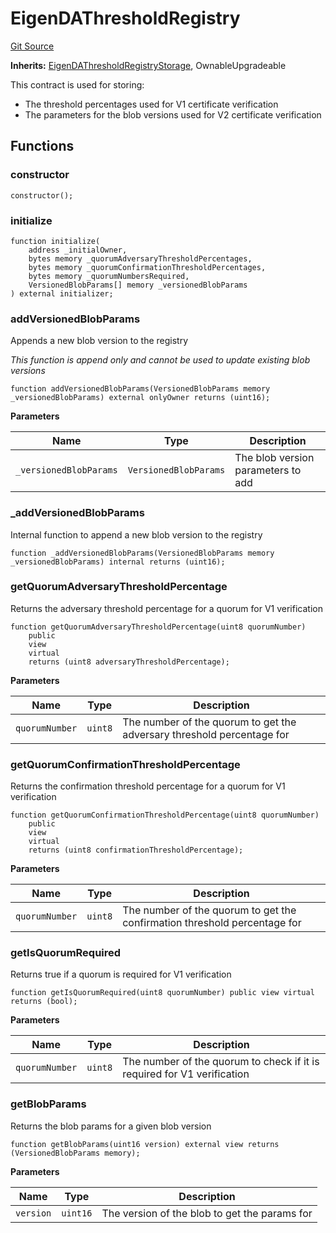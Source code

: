 # EigenDAThresholdRegistry
[Git Source](https://github.com/Layr-Labs/eigenda/blob/f0d0dc5708f7e00684e5f5d89ab0227171768419/src/core/EigenDAThresholdRegistry.sol)

**Inherits:**
[EigenDAThresholdRegistryStorage](/src/core/EigenDAThresholdRegistryStorage.sol/abstract.EigenDAThresholdRegistryStorage.md), OwnableUpgradeable

This contract is used for storing:
- The threshold percentages used for V1 certificate verification
- The parameters for the blob versions used for V2 certificate verification


## Functions
### constructor


```solidity
constructor();
```

### initialize


```solidity
function initialize(
    address _initialOwner,
    bytes memory _quorumAdversaryThresholdPercentages,
    bytes memory _quorumConfirmationThresholdPercentages,
    bytes memory _quorumNumbersRequired,
    VersionedBlobParams[] memory _versionedBlobParams
) external initializer;
```

### addVersionedBlobParams

Appends a new blob version to the registry

*This function is append only and cannot be used to update existing blob versions*


```solidity
function addVersionedBlobParams(VersionedBlobParams memory _versionedBlobParams) external onlyOwner returns (uint16);
```
**Parameters**

|Name|Type|Description|
|----|----|-----------|
|`_versionedBlobParams`|`VersionedBlobParams`|The blob version parameters to add|


### _addVersionedBlobParams

Internal function to append a new blob version to the registry


```solidity
function _addVersionedBlobParams(VersionedBlobParams memory _versionedBlobParams) internal returns (uint16);
```

### getQuorumAdversaryThresholdPercentage

Returns the adversary threshold percentage for a quorum for V1 verification


```solidity
function getQuorumAdversaryThresholdPercentage(uint8 quorumNumber)
    public
    view
    virtual
    returns (uint8 adversaryThresholdPercentage);
```
**Parameters**

|Name|Type|Description|
|----|----|-----------|
|`quorumNumber`|`uint8`|The number of the quorum to get the adversary threshold percentage for|


### getQuorumConfirmationThresholdPercentage

Returns the confirmation threshold percentage for a quorum for V1 verification


```solidity
function getQuorumConfirmationThresholdPercentage(uint8 quorumNumber)
    public
    view
    virtual
    returns (uint8 confirmationThresholdPercentage);
```
**Parameters**

|Name|Type|Description|
|----|----|-----------|
|`quorumNumber`|`uint8`|The number of the quorum to get the confirmation threshold percentage for|


### getIsQuorumRequired

Returns true if a quorum is required for V1 verification


```solidity
function getIsQuorumRequired(uint8 quorumNumber) public view virtual returns (bool);
```
**Parameters**

|Name|Type|Description|
|----|----|-----------|
|`quorumNumber`|`uint8`|The number of the quorum to check if it is required for V1 verification|


### getBlobParams

Returns the blob params for a given blob version


```solidity
function getBlobParams(uint16 version) external view returns (VersionedBlobParams memory);
```
**Parameters**

|Name|Type|Description|
|----|----|-----------|
|`version`|`uint16`|The version of the blob to get the params for|


